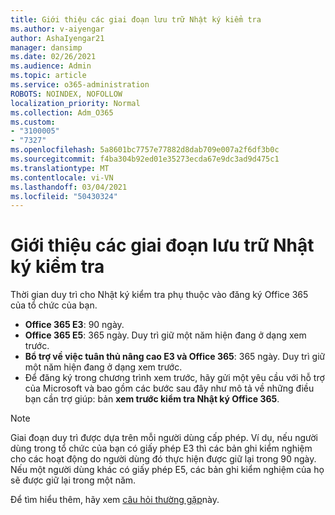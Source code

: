 ```yaml
---
title: Giới thiệu các giai đoạn lưu trữ Nhật ký kiểm tra
ms.author: v-aiyengar
author: AshaIyengar21
manager: dansimp
ms.date: 02/26/2021
ms.audience: Admin
ms.topic: article
ms.service: o365-administration
ROBOTS: NOINDEX, NOFOLLOW
localization_priority: Normal
ms.collection: Adm_O365
ms.custom:
- "3100005"
- "7327"
ms.openlocfilehash: 5a8601bc7757e77882d8dab709e007a2f6df3b0c
ms.sourcegitcommit: f4ba304b92ed01e35273ecda67e9dc3ad9d475c1
ms.translationtype: MT
ms.contentlocale: vi-VN
ms.lasthandoff: 03/04/2021
ms.locfileid: "50430324"
---
```

# <a name="about-audit-logs-retention-periods"></a>Giới thiệu các giai đoạn lưu trữ Nhật ký kiểm tra

Thời gian duy trì cho Nhật ký kiểm tra phụ thuộc vào đăng ký Office 365 của tổ chức của bạn.

- **Office 365 E3**: 90 ngày.
- **Office 365 E5**: 365 ngày. Duy trì giữ một năm hiện đang ở dạng xem trước.
- **Bổ trợ về việc tuân thủ nâng cao E3 và Office 365**: 365 ngày. Duy trì giữ một năm hiện đang ở dạng xem trước.
- Để đăng ký trong chương trình xem trước, hãy gửi một yêu cầu với hỗ trợ của Microsoft và bao gồm các bước sau đây như mô tả về những điều bạn cần trợ giúp: bản **xem trước kiểm tra Nhật ký Office 365**.
> [!NOTE]
> Giai đoạn duy trì được dựa trên mỗi người dùng cấp phép. Ví dụ, nếu người dùng trong tổ chức của bạn có giấy phép E3 thì các bản ghi kiểm nghiệm cho các hoạt động do người dùng đó thực hiện được giữ lại trong 90 ngày. Nếu một người dùng khác có giấy phép E5, các bản ghi kiểm nghiệm của họ sẽ được giữ lại trong một năm.

Để tìm hiểu thêm, hãy xem [câu hỏi thường gặp](https://go.microsoft.com/fwlink/?linkid=2115336)này.